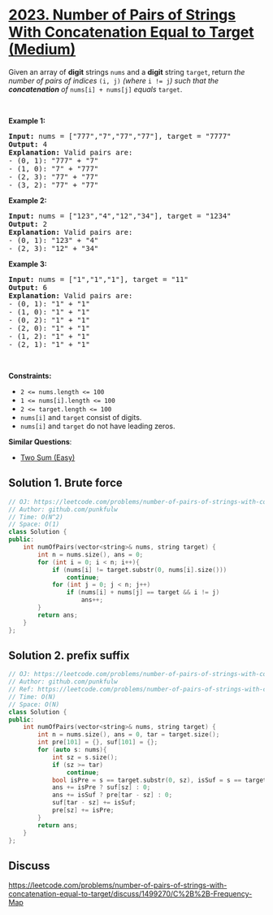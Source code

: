 # [2023. Number of Pairs of Strings With Concatenation Equal to Target (Medium)](https://leetcode.com/problems/number-of-pairs-of-strings-with-concatenation-equal-to-target/)

<p>Given an array of <strong>digit</strong> strings <code>nums</code> and a <strong>digit</strong> string <code>target</code>, return <em>the number of pairs of indices </em><code>(i, j)</code><em> (where </em><code>i != j</code><em>) such that the <strong>concatenation</strong> of </em><code>nums[i] + nums[j]</code><em> equals </em><code>target</code>.</p>

<p>&nbsp;</p>
<p><strong>Example 1:</strong></p>

<pre><strong>Input:</strong> nums = ["777","7","77","77"], target = "7777"
<strong>Output:</strong> 4
<strong>Explanation:</strong> Valid pairs are:
- (0, 1): "777" + "7"
- (1, 0): "7" + "777"
- (2, 3): "77" + "77"
- (3, 2): "77" + "77"
</pre>

<p><strong>Example 2:</strong></p>

<pre><strong>Input:</strong> nums = ["123","4","12","34"], target = "1234"
<strong>Output:</strong> 2
<strong>Explanation:</strong> Valid pairs are:
- (0, 1): "123" + "4"
- (2, 3): "12" + "34"
</pre>

<p><strong>Example 3:</strong></p>

<pre><strong>Input:</strong> nums = ["1","1","1"], target = "11"
<strong>Output:</strong> 6
<strong>Explanation:</strong> Valid pairs are:
- (0, 1): "1" + "1"
- (1, 0): "1" + "1"
- (0, 2): "1" + "1"
- (2, 0): "1" + "1"
- (1, 2): "1" + "1"
- (2, 1): "1" + "1"
</pre>

<p>&nbsp;</p>
<p><strong>Constraints:</strong></p>

<ul>
	<li><code>2 &lt;= nums.length &lt;= 100</code></li>
	<li><code>1 &lt;= nums[i].length &lt;= 100</code></li>
	<li><code>2 &lt;= target.length &lt;= 100</code></li>
	<li><code>nums[i]</code> and <code>target</code> consist of digits.</li>
	<li><code>nums[i]</code> and <code>target</code> do not have leading zeros.</li>
</ul>


**Similar Questions**:
* [Two Sum (Easy)](https://leetcode.com/problems/two-sum/)

## Solution 1. Brute force

```cpp
// OJ: https://leetcode.com/problems/number-of-pairs-of-strings-with-concatenation-equal-to-target/
// Author: github.com/punkfulw
// Time: O(N^2) 
// Space: O(1) 
class Solution {
public:
    int numOfPairs(vector<string>& nums, string target) {
        int n = nums.size(), ans = 0;
        for (int i = 0; i < n; i++){
            if (nums[i] != target.substr(0, nums[i].size()))
                continue;
            for (int j = 0; j < n; j++)
                if (nums[i] + nums[j] == target && i != j)
                    ans++;
        }
        return ans;
    }
};
```

## Solution 2. prefix suffix

```cpp
// OJ: https://leetcode.com/problems/number-of-pairs-of-strings-with-concatenation-equal-to-target/
// Author: github.com/punkfulw
// Ref: https://leetcode.com/problems/number-of-pairs-of-strings-with-concatenation-equal-to-target/discuss/1499860/Prefix-and-Suffix-Counts
// Time: O(N) 
// Space: O(N) 
class Solution {
public:
    int numOfPairs(vector<string>& nums, string target) {
        int n = nums.size(), ans = 0, tar = target.size();
        int pre[101] = {}, suf[101] = {};
        for (auto s: nums){
            int sz = s.size();
            if (sz >= tar)
                continue;
            bool isPre = s == target.substr(0, sz), isSuf = s == target.substr(tar - sz);
            ans += isPre ? suf[sz] : 0;
            ans += isSuf ? pre[tar - sz] : 0;
            suf[tar - sz] += isSuf;
            pre[sz] += isPre;
        }
        return ans;
    }
};
```

## Discuss

https://leetcode.com/problems/number-of-pairs-of-strings-with-concatenation-equal-to-target/discuss/1499270/C%2B%2B-Frequency-Map

